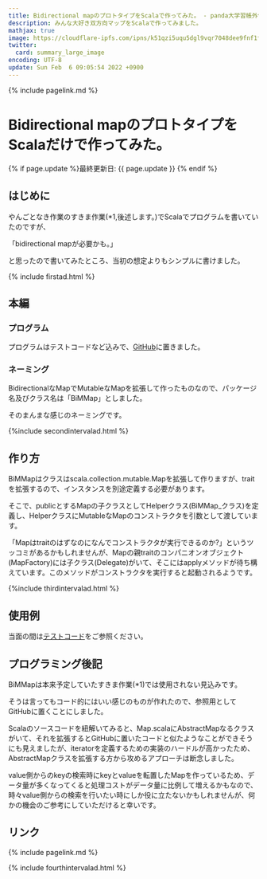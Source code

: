 ```yaml
---
title: Bidirectional mapのプロトタイプをScalaで作ってみた。 - panda大学習帳外伝
description: みんな大好き双方向マップをScalaで作ってみました。
mathjax: true
image: https://cloudflare-ipfs.com/ipns/k51qzi5uqu5dgl9vqr7048dee9fnf1fhqq3zywm2rpq5ekh3kwegd22r2flijf/bimmap_scene1.png
twitter:
  card: summary_large_image
encoding: UTF-8
update: Sun Feb  6 09:05:54 2022 +0900
---
```

{% include pagelink.md %}
# Bidirectional mapのプロトタイプをScalaだけで作ってみた。
{% if page.update %}最終更新日: {{ page.update }} {% endif %}
## はじめに
やんごとなき作業のすきま作業(*1,後述します。)でScalaでプログラムを書いていたのですが、

「bidirectional mapが必要かも。」

と思ったので書いてみたところ、当初の想定よりもシンプルに書けました。

{% include firstad.html %}
## 本編
### プログラム
プログラムはテストコードなど込みで、[GitHub](https://github.com/pandanote-info/bimmap/)に置きました。
### ネーミング
BidirectionalなMapでMutableなMapを拡張して作ったものなので、パッケージ名及びクラス名は「BiMMap」としました。

そのまんまな感じのネーミングです。

{%include secondintervalad.html %}

## 作り方
BiMMapはクラスはscala.collection.mutable.Mapを拡張して作りますが、traitを拡張するので、インスタンスを別途定義する必要があります。

そこで、publicとするMapの子クラスとしてHelperクラス(BiMMap_クラス)を定義し、HelperクラスにMutableなMapのコンストラクタを引数として渡しています。

「Mapはtraitのはずなのになんでコンストラクタが実行できるのか?」というツッコミがあるかもしれませんが、Mapの親traitのコンパニオンオブジェクト(MapFactory)には子クラス(Delegate)がいて、そこにはapplyメソッドが待ち構えています。このメソッドがコンストラクタを実行すると起動されるようです。

{%include thirdintervalad.html %}

## 使用例
当面の間は[テストコード](https://github.com/pandanote-info/bimmap/tree/main/src/test/scala/info/pandanote/bimmap)をご参照ください。

## プログラミング後記
BiMMapは本来予定していたすきま作業(*1)では使用されない見込みです。

そうは言ってもコード的にはいい感じのものが作れたので、参照用としてGitHubに置くことにしました。

Scalaのソースコードを紐解いてみると、Map.scalaにAbstractMapなるクラスがいて、それを拡張するとGitHubに置いたコードと似たようなことができそうにも見えましたが、iteratorを定義するための実装のハードルが高かったため、AbstractMapクラスを拡張する方から攻めるアプローチは断念しました。

value側からのkeyの検索時にkeyとvalueを転置したMapを作っているため、データ量が多くなってくると処理コストがデータ量に比例して増えるかもなので、時々value側からの検索を行いたい時にしか役に立たないかもしれませんが、何かの機会のご参考にしていただけると幸いです。

## リンク
{% include pagelink.md %}

{% include fourthintervalad.html %}
